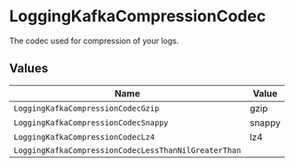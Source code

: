 # LoggingKafkaCompressionCodec

The codec used for compression of your logs.


## Values

| Name                                                 | Value                                                |
| ---------------------------------------------------- | ---------------------------------------------------- |
| `LoggingKafkaCompressionCodecGzip`                   | gzip                                                 |
| `LoggingKafkaCompressionCodecSnappy`                 | snappy                                               |
| `LoggingKafkaCompressionCodecLz4`                    | lz4                                                  |
| `LoggingKafkaCompressionCodecLessThanNilGreaterThan` | <nil>                                                |